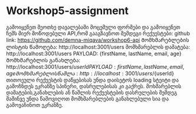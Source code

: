 # Workshop5-assignment

გამოიყენეთ მეოთხე დავალებაში მოცემული ფორმები და გამოიყენეთ ჩემს მიერ მოწოდებული API,რომ გააგზავნოთ შემდეგი რექუესტები:
github link: https://github.com/demna-miqava/workshop6-api
Მომხმარებლების ლისტის წამოღება: http://localhost:3001/users
მომხმარებლის დამატება: http://localhost:3001/users PAYLOAD: {firstName, lastName, email, age}
Მომხმარებლის განახლება:  http://localhost:3001/users/${userId} PAYLOAD: {firstName, lastName, email, age}
Მომხმარებლის წაშლა:  http://localhost:3001/users/${userId}
თითოეული რექუესტის დაწყებისას უნდა დაისეტოს loading სტეიტი და გამოჩნდეს ეკრანზე სპინერი, დასრულებისას კი გაქრეს.
მოხმარებლის დამატების,განახლების ან წაშლის რექუესტების დასრულების შემდეგ მაშინვე უნდა წამოვიღოთ მომხმარებლების განახლებული სია და გამოვაჩინოთ ეკრანზე.
